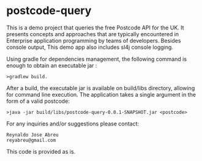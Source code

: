 postcode-query
=================

This is a demo project that queries the free Postcode API for the UK. It presents concepts and approaches that are typically encountered in Enterprise application programming by teams of developers.
Besides console output, This demo app also includes sl4j console logging.

Using gradle for dependencies management, the following command is enough to obtain an executable jar :

    >gradlew build.

After a build, the executable jar is available on build/libs directory, allowing for command line execution. The application takes a single argument in the form of a valid postcode:

    >java -jar build/libs/postcode-query-0.0.1-SNAPSHOT.jar <postcode>
        
For any inquiries and/or suggestions please contact:
    
    Reynaldo Jose Abreu
    reyabreu@gmail.com

This code is provided as is.